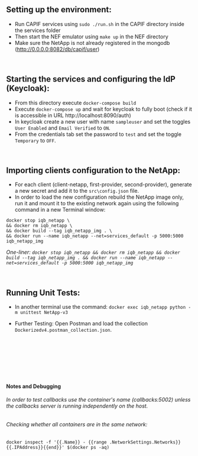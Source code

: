 Setting up the environment:
---
- Run CAPIF services using `sudo ./run.sh` in the CAPIF directory inside the services folder
- Then start the NEF emulator using `make up` in the NEF directory
- Make sure the NetApp is not already registered in the mongodb (http://0.0.0.0:8082/db/capif/user)

<br />

Starting the services and configuring the IdP (Keycloak):
---
- From this directory execute `docker-compose build`
- Execute `docker-compose up` and wait for keycloak to fully boot (check if it is accessible in URL http://localhost:8090/auth)
- In keycloak create a new user with name `sampleuser` and set the toggles `User Enabled` and `Email Verified` to `ON`.
- From the credentials tab set the password to `test` and set the toggle `Temporary` to `OFF`.

<br />

Importing clients configuration to the NetApp:
---

- For each client (client-netapp, first-provider, second-provider), generate a new secret and add it to the `src\config.json` file.
- In order to load the new configuration rebuild the NetApp image only, run it and mount it to the existing network again using the following command in a new Terminal window:
```
docker stop iqb_netapp \
&& docker rm iqb_netapp \
&& docker build --tag iqb_netapp_img . \
&& docker run --name iqb_netapp --net=services_default -p 5000:5000 iqb_netapp_img
```
_One-liner: `docker stop iqb_netapp && docker rm iqb_netapp && docker build --tag iqb_netapp_img . && docker run --name iqb_netapp --net=services_default -p 5000:5000 iqb_netapp_img`_

<br />

Running Unit Tests:
---
- In another terminal use the command: `docker exec iqb_netapp python -m unittest NetApp-v3`

- Further Testing:
Open Postman and load the collection `Dockerizedv4.postman_collection.json`. 

<br /><br /><br /><br /><br /><br />


<h4>Notes and Debugging</h4>

<h6>In order to test callbacks use the container's name (callbacks:5002) unless the callbacks server is running independently on the host.</h6>

<h6>Checking whether all containers are in the same network:</h6>

```
docker inspect -f '{{.Name}} - {{range .NetworkSettings.Networks}}{{.IPAddress}}{{end}}' $(docker ps -aq)
```

